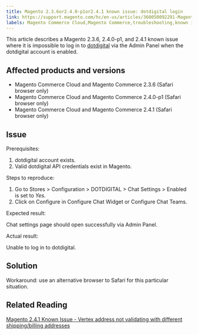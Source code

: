 ```yaml
---
title: Magento 2.3.6or2.4.0-p1or2.4.1 known issue: dotdigital login
link: https://support.magento.com/hc/en-us/articles/360050092291-Magento-2-3-6-2-4-0-p1-2-4-1-known-issue-dotdigital-login
labels: Magento Commerce Cloud,Magento Commerce,troubleshooting,known issues,2.3.6,2.4.1,2.4.0-p1,dotdigital
---
```


<p>This article describes a Magento 2.3.6, 2.4.0-p1, and 2.4.1 known issue where it is impossible to log in to <a href="https://dotdigital.com/">dotdigital</a> via the Admin Panel when the dotdigital account is enabled.</p>
<h2>Affected products and versions</h2>
<ul>
<li>Magento Commerce Cloud and Magento Commerce 2.3.6 (Safari browser only)</li>
<li>Magento Commerce Cloud and Magento Commerce 2.4.0-p1 (Safari browser only)</li>
<li>Magento Commerce Cloud and Magento Commerce 2.4.1 (Safari browser only)</li>
</ul>
<h2>Issue</h2>
<p>Prerequisites:</p>
<ol>
<li>dotdigital account exists.</li>
<li>Valid dotdigital API credentials exist in Magento.</li>
</ol>
<p>Steps to reproduce:</p>
<ol>
<li>Go to Stores &gt; Configuration &gt; DOTDIGITAL &gt; Chat Settings &gt; Enabled is set to <em>Yes.</em>
</li>
<li>Click on Configure in Configure Chat Widget or Configure Chat Teams.</li>
</ol>
<p>Expected result:</p>
<p>Chat settings page should open successfully via Admin Panel.</p>
<p>Actual result:</p>
<p>Unable to log in to dotdigital.</p>
<h2>Solution</h2>
<p>Workaround: use an alternative browser to Safari for this particular situation.</p>
<h2>Related Reading</h2>
<p><a href="https://support.magento.com/hc/en-us/articles/360050139631">Magento 2.4.1 Known Issue - Vertex address not validating with different shipping/billing addresses</a></p>